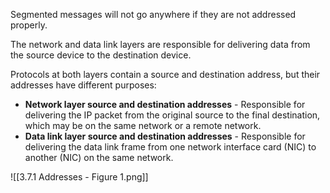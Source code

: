 Segmented messages will not go anywhere if they are not addressed properly.

The network and data link layers are responsible for delivering data from the source device to the destination device.

Protocols at both layers contain a source and destination address, but their addresses have different purposes:

- **Network layer source and destination addresses** - Responsible for delivering the IP packet from the original source to the final destination, which may be on the same network or a remote network.
- **Data link layer source and destination addresses** - Responsible for delivering the data link frame from one network interface card (NIC) to another (NIC) on the same network.

![[3.7.1 Addresses - Figure 1.png]]